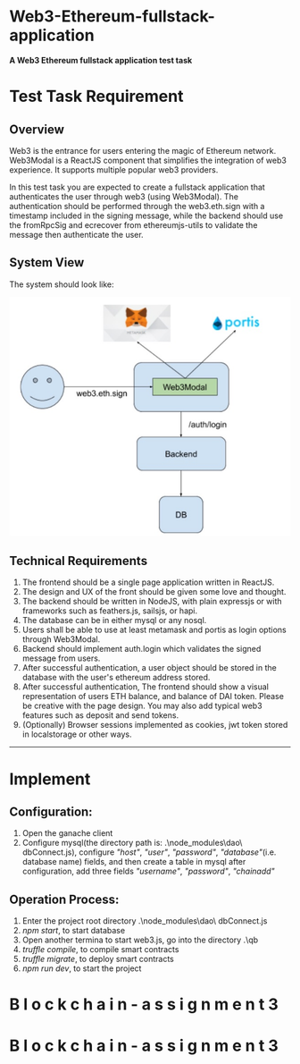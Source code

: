 # Web3-Ethereum-fullstack-application

**A Web3 Ethereum fullstack application test task**

# Test Task Requirement

## Overview

Web3 is the entrance for users entering the magic of Ethereum network. Web3Modal is a ReactJS component that simplifies the integration of web3 experience. It supports multiple popular web3 providers.

In this test task you are expected to create a fullstack application that authenticates the user through web3 (using Web3Modal). The authentication should be performed through the web3.eth.sign with a timestamp included in the signing message, while the backend should use the fromRpcSig and ecrecover from ethereumjs-utils to validate the message then authenticate the user.

## System View

The system should look like:

![system](./system.jpg)

## Technical Requirements

1. The frontend should be a single page application written in ReactJS.
2. The design and UX of the front should be given some love and thought.
3. The backend should be written in NodeJS, with plain expressjs or with frameworks such as feathers.js, sailsjs, or hapi.
4. The database can be in either mysql or any nosql.
5. Users shall be able to use at least metamask and portis as login options through Web3Modal.
6. Backend should implement auth.login which validates the signed message from users.
7. After successful authentication, a user object should be stored in the database with the user's ethereum address stored.
8. After successful authentication, The frontend should show a visual representation of users ETH balance, and balance of DAI token. Please be creative with the page design. You may also add typical web3 features such as deposit and send tokens.
9. (Optionally) Browser sessions implemented as cookies, jwt token stored in localstorage or other ways.

---

# Implement

## Configuration:

1. Open the ganache client
2. Configure mysql(the directory path is: .\node_modules\dao\ dbConnect.js), configure *"host"*, *"user"*, *"password"*, *"database"*(i.e. database name) fields, and then create a table in mysql after configuration, add three fields *"username"*, *"password"*, *"chainadd"*

## Operation Process:

1. Enter the project root directory .\node_modules\dao\ dbConnect.js 
2. *npm start*, to start database
3. Open another termina to start web3.js, go into the directory .\qb
4. *truffle compile*, to compile smart contracts
5. *truffle migrate*, to deploy smart contracts
6. *npm run dev*, to start the project
#   B l o c k c h a i n - a s s i g n m e n t 3 
 
 #   B l o c k c h a i n - a s s i g n m e n t 3 
 
 
